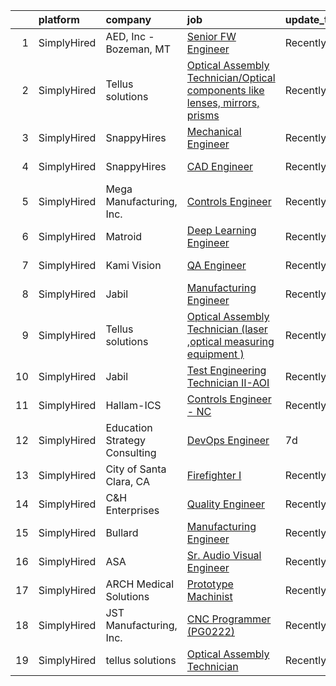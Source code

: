 

|    | platform    | company                       | job                                                                                                                                                                                     | update_time   | location        |
|---:|:------------|:------------------------------|:----------------------------------------------------------------------------------------------------------------------------------------------------------------------------------------|:--------------|:----------------|
|  1 | SimplyHired | AED, Inc - Bozeman, MT        | [Senior FW Engineer](https://www.simplyhired.com/job/zINmUZXgScoXXgS_gyiF3t60esMGL8VWIM8nJ8Kv2CvxPHXAK-fHew?q=visual+engineer)                                                          | Recently      | Bozeman, MT     |
|  2 | SimplyHired | Tellus solutions              | [Optical Assembly Technician/Optical components like lenses, mirrors, prisms](https://www.simplyhired.com/job/jLY-yv4xOQQq7o215F4pqmR3ixki8sdpfmympWz8Lp1R4YKYcNtCnQ?q=visual+engineer) | Recently      | Santa Clara, CA |
|  3 | SimplyHired | SnappyHires                   | [Mechanical Engineer](https://www.simplyhired.com/job/6n9iMUb_c2KhEbCGr8pjSHfe2LkQD1XsNGf4AIntMZAcmDmlx6Sc8A?q=visual+engineer)                                                         | Recently      | Santa Clara, CA |
|  4 | SimplyHired | SnappyHires                   | [CAD Engineer](https://www.simplyhired.com/job/R1Cl21r5OFWIy8Dr026wNlVAkVlzCGLDUg-KL6O3kbzuvaJ9Qb39BQ?q=visual+engineer)                                                                | Recently      | Santa Clara, CA |
|  5 | SimplyHired | Mega Manufacturing, Inc.      | [Controls Engineer](https://www.simplyhired.com/job/A-PuLvSL_MSX4LQRH98oIWQQrXj2TQ7eGS_jFvpYgV-Fy8o4GRfiNw?q=visual+engineer)                                                           | Recently      | Rockford, IL    |
|  6 | SimplyHired | Matroid                       | [Deep Learning Engineer](https://www.simplyhired.com/job/xofsgD9Ha-DzI8J0O4RF8mXePRzpQB8OU0fnYUu5vL-7Ce7xljjeEg?q=visual+engineer)                                                      | Recently      | Palo Alto, CA   |
|  7 | SimplyHired | Kami Vision                   | [QA Engineer](https://www.simplyhired.com/job/djfIQmJQkp5d4uQVc5eQDO5xchDvZeXvZpXBSCpjD7vXNYtko9NDwQ?q=visual+engineer)                                                                 | Recently      | San Jose, CA    |
|  8 | SimplyHired | Jabil                         | [Manufacturing Engineer](https://www.simplyhired.com/job/CaQuqhc5U14St7rUFvhPBIXHuGFn1sGIBssnHOiiL3SPLWleOHiB-w?q=visual+engineer)                                                      | Recently      | San Jose, CA    |
|  9 | SimplyHired | Tellus solutions              | [Optical Assembly Technician (laser ,optical measuring equipment )](https://www.simplyhired.com/job/m72rTWp0-fSBF9LW7elHNghSjYp2WCJHHy0sooNTetTo3R76Vepu9Q?q=visual+engineer)           | Recently      | Santa Clara, CA |
| 10 | SimplyHired | Jabil                         | [Test Engineering Technician II-AOI](https://www.simplyhired.com/job/ewfdzWUwK-cMJH9Lxkp3GR-UatTOf-77CWegry27VPo1RvcDeDTIgg?q=visual+engineer)                                          | Recently      | San Jose, CA    |
| 11 | SimplyHired | Hallam-ICS                    | [Controls Engineer - NC](https://www.simplyhired.com/job/DOGd1C5hBebf7bjHF04ZQmod2c1lYghbzwR0BEiad8ecdQ1pyL6f4w?q=visual+engineer)                                                      | Recently      | Apex, NC        |
| 12 | SimplyHired | Education Strategy Consulting | [DevOps Engineer](https://www.simplyhired.com/job/8Kf9h_syCWBI7GuL8SgV8Ljc_rC1peJZ6sBmBRP1YQRj3yS_W9YESg?q=visual+engineer)                                                             | 7d            | Remote          |
| 13 | SimplyHired | City of Santa Clara, CA       | [Firefighter I](https://www.simplyhired.com/job/Rz9XRTXPH3_UfIbcEOQ3lEO1t-tyZ3pH9e7u13cwhs285j3c1c65CQ?q=visual+engineer)                                                               | Recently      | Santa Clara, CA |
| 14 | SimplyHired | C&H Enterprises               | [Quality Engineer](https://www.simplyhired.com/job/ZRAV9oH5LUhfO5VcFvTxVo48k4-YUJNsLEGiKUQHVtC2Oid_PNGnbQ?q=visual+engineer)                                                            | Recently      | Fremont, CA     |
| 15 | SimplyHired | Bullard                       | [Manufacturing Engineer](https://www.simplyhired.com/job/HA6LOzvvHyqR1qdolmF2J9YLLEYqCrt3305EyFYjD-Y31pLzZfaUaw?q=visual+engineer)                                                      | Recently      | Lexington, KY   |
| 16 | SimplyHired | ASA                           | [Sr. Audio Visual Engineer](https://www.simplyhired.com/job/u6HjEjOoK-LxAqZRk5lo7pkZ2qO5N5BIEqkDodoAOVOT9T7rFMTpMw?q=visual+engineer)                                                   | Recently      | Santa Clara, CA |
| 17 | SimplyHired | ARCH Medical Solutions        | [Prototype Machinist](https://www.simplyhired.com/job/3qjhPgNEYM3V1YFGt3BClhfZUEz6HA38LDIzjhiQ-NAw5rngCvoBfw?q=visual+engineer)                                                         | Recently      | Seabrook, NH    |
| 18 | SimplyHired | JST Manufacturing, Inc.       | [CNC Programmer (PG0222)](https://www.simplyhired.com/job/Z_7E3qtYe9vDTiiy3r98q8KZtJdEiwZVPPbRn-HrV1f2FCitKshIXg?q=visual+engineer)                                                     | Recently      | Meridian, ID    |
| 19 | SimplyHired | tellus solutions              | [Optical Assembly Technician](https://www.simplyhired.com/job/8dyLAPiDOFlP9vcDHH5B1lmNw_vFB0AwI8C8UKBOpn-6xN6FwR2NxQ?q=visual+engineer)                                                 | Recently      | Santa Clara, CA |
